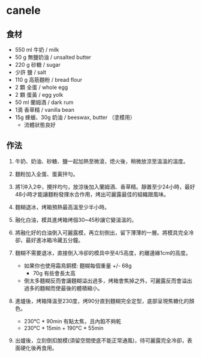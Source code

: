 # canele

## 食材

* 550 ml 牛奶 / milk
* 50 g 無鹽奶油 / unsalted butter
* 220 g 砂糖 / sugar
* 少許 鹽 / salt
* 110 g 高筋麵粉 / bread flour
* 2 顆 全蛋 / whole egg
* 2 顆 蛋黃 / egg yolk
* 50 ml 蘭姆酒 / dark rum
* 1滴 香草精 / vanilla bean
* 15g 蜂蠟、30g 奶油 / beeswax, butter （塗模用）
  - 流體狀態良好

## 作法

1. 牛奶、奶油、砂糖、鹽一起加熱至微滾，熄火後，稍微放涼至溫溫的溫度。

2. 麵粉加入全蛋、蛋黃拌勻。

3. 將1沖入2中，攪拌均勻，放涼後加入蘭姆酒、香草精。靜置至少24小時，最好48小時才能讓麵粉發揮水合作用，烤出可麗露最佳的組織跟風味。

4. 麵糊退冰，烤箱預熱最高溫至少半小時。

5. 融化白油，模具進烤箱烤個30~45秒讓它變溫溫的。

6. 將融化好的白油倒入可麗露模，再立刻倒出，留下薄薄的一層。將模具完全冷卻，最好進冰箱冷藏五分鐘。

7. 麵糊不需要退冰，直接倒入冷卻的模具中至4/5高度，約離邊緣1cm的高度。
    * 如果你也使用霜鳥銅模: 麵糊每個重量 +/- 68g
       * 70g 有些會長太高
    * 倒太多麵糊反而會讓麵糊溢出過多，烤箱會焦掉之外，可麗露反而會溢出過多的麵糊而使最後的體積縮小。

8. 進爐後，烤箱降溫至230度，烤90分直到麵糊完全定型，底部呈現焦糖化的顏色。
   * 230°C * 90min 有點太焦，且內餡不夠乾
   * 230°C * 15min + 190°C * 55min 

10. 出爐後，立刻倒扣脫模(須留空間使底不能正常通風)，待可麗露完全冷卻，表面硬化後再食用。
